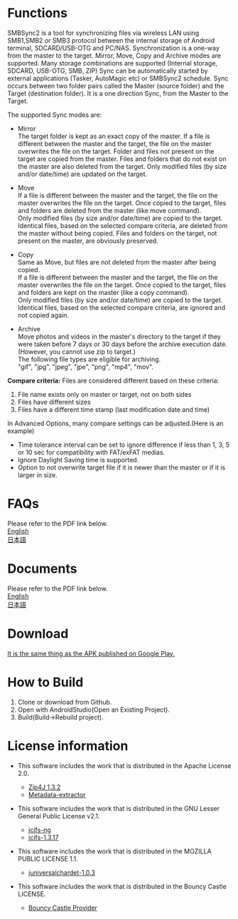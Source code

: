 # Functions

SMBSync2 is a tool for synchronizing files via wireless LAN using SMB1,SMB2 or SMB3 protocol between the internal storage of Android terminal, SDCARD/USB-OTG and PC/NAS. Synchronization is a one-way from the master to the target. Mirror, Move, Copy and Archive modes are supported. Many storage combinations are supported (Internal storage, SDCARD, USB-OTG, SMB, ZIP)
Sync can be automatically started by external applications (Tasker, AutoMagic etc) or SMBSync2 schedule. 
Sync occurs between two folder pairs called the Master (source folder) and the Target (destination folder). It is a one direction Sync, from the Master to the Target.

The supported Sync modes are:  
- Mirror  
  The target folder is kept as an exact copy of the master. If a file is different between the master and the target, the file on the master overwrites the file on the target. Folder and files not present on the target are copied from the master. Files and folders that do not exist on the master are also deleted from the target. Only modified files (by size and/or date/time) are updated on the target.  
  
- Move  
  If a file is different between the master and the target, the file on the master overwrites the file on the target. Once copied to the target, files and folders are deleted from the master (like move command).  
  Only modified files (by size and/or date/time) are copied to the target. Identical files, based on the selected compare criteria, are deleted from the master without being copied. Files and folders on the target, not present on the master, are obviously preserved.  
  
- Copy  
  Same as Move, but files are not deleted from the master after being copied.  
  If a file is different between the master and the target, the file on the master overwrites the file on the target. Once copied to the target, files and folders are kept on the master (like a copy command).  
  Only modified files (by size and/or date/time) are copied to the target. Identical files, based on the selected compare criteria, are ignored and not copied again.  
  
- Archive  
  Move photos and videos in the master's directory to the target if they were taken before 7 days or 30 days before the archive execution date. (However, you cannot use zip to target.)  
The following file types are eligible for archiving.  
"gif", "jpg", "jpeg", "jpe", "png", "mp4", "mov".  

**Compare criteria:** 
Files are considered different based on these criteria:  

1. File name exists only on master or target, not on both sides  
2. Files have different sizes  
3. Files have a different time stamp (last modification date and time)  

In Advanced Options, many compare settings can be adjusted.(Here is an example)  

- Time tolerance interval can be set to ignore difference if less than 1, 3, 5 or 10 sec for compatibility with FAT/exFAT medias. 
- Ignore Daylight Saving time is supported. 
- Option to not overwrite target file if it is newer than the master or if it is larger in size.   
# FAQs

Please refer to the PDF link below.   
[English](https://drive.google.com/file/d/1a8CTRu9xoCD74Qn0YZxzry-LHxQ8j7dE/view?usp=sharing)  
[日本語](https://drive.google.com/file/d/1bld5J43139dflVwgNBJLlL3BTLAu199N/view?usp=sharing)  

# Documents

Please refer to the PDF link below.  
[English](https://drive.google.com/file/d/0B77t0XpnNT7OYzZ0U01rR0VRMlk/view?usp=sharing)  
[日本語](https://drive.google.com/file/d/0B77t0XpnNT7OSzBzcV9SemEwbkE/view?usp=sharing)  

# Download  

[It is the same thing as the APK published on Google Play.](https://github.com/Sentaroh/SMBSync2/releases)

# How to Build  

1. Clone or download from Github.  
1. Open with AndroidStudio(Open an Existing Project).
1. Build(Build->Rebuild project).

# License information

- This software includes the work that is distributed in the Apache License 2.0.  
  - [Zip4J 1.3.2](https://mvnrepository.com/artifact/net.lingala.zip4j/zip4j/1.3.2)  
  - [Metadata-extractor](https://github.com/drewnoakes/metadata-extractor)  
- This software includes the work that is distributed in the GNU Lesser General Public License v2.1.  
  - [jcifs-ng](https://github.com/AgNO3/jcifs-ng)  
  - [jcifs-1.3.17](https://jcifs.samba.org/)  
- This software includes the work that is distributed in the MOZILLA PUBLIC LICENSE 1.1.  
  - [juniversalchardet-1.0.3](https://code.google.com/archive/p/juniversalchardet/)  

- This software includes the work that is distributed in the Bouncy Castle LICENSE.
  - [Bouncy Castle Provider](https://mvnrepository.com/artifact/org.bouncycastle/bcprov-jdk15on/1.58)  